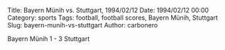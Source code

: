 Title: Bayern Münih vs. Stuttgart, 1994/02/12
Date: 1994/02/12 00:00
Category: sports
Tags: football, football scores, Bayern Münih, Stuttgart
Slug: bayern-munih-vs-stuttgart
Author: carbonero


Bayern Münih 1 - 3 Stuttgart
